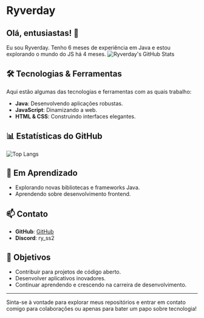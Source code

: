 # Ryverday

## Olá, entusiastas! 👋

Eu sou Ryverday. Tenho 6 meses de experiência em Java e estou explorando o mundo do JS há 4 meses.
![Ryverday's GitHub Stats](https://github-readme-stats.vercel.app/api?username=oRvdy&show_icons=true&theme=radical)

## 🛠 Tecnologias & Ferramentas

Aqui estão algumas das tecnologias e ferramentas com as quais trabalho:

- **Java**: Desenvolvendo aplicações robustas.
- **JavaScript**: Dinamizando a web.
- **HTML & CSS**: Construindo interfaces elegantes.

## 📊 Estatísticas do GitHub

![Top Langs](https://github-readme-stats.vercel.app/api/top-langs/?username=oRvdy&layout=compact&theme=radical)

## 🌱 Em Aprendizado

- Explorando novas bibliotecas e frameworks Java.
- Aprendendo sobre desenvolvimento frontend.

## 📫 Contato

- **GitHub**: [GitHub](https://github.com/oRvdy-github)
- **Discord**: ry_ss2

## 🎯 Objetivos

- Contribuir para projetos de código aberto.
- Desenvolver aplicativos inovadores.
- Continuar aprendendo e crescendo na carreira de desenvolvimento.

---

Sinta-se à vontade para explorar meus repositórios e entrar em contato comigo para colaborações ou apenas para bater um papo sobre tecnologia!
